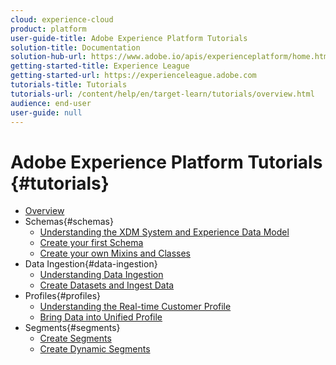 ```yaml
---
cloud: experience-cloud
product: platform
user-guide-title: Adobe Experience Platform Tutorials
solution-title: Documentation
solution-hub-url: https://www.adobe.io/apis/experienceplatform/home.html
getting-started-title: Experience League
getting-started-url: https://experienceleague.adobe.com
tutorials-title: Tutorials
tutorials-url: /content/help/en/target-learn/tutorials/overview.html
audience: end-user
user-guide: null
---
```


# Adobe Experience Platform Tutorials {#tutorials}

+ [Overview](overview.md)
+ Schemas{#schemas}
  + [Understanding the XDM System and Experience Data Model](schemas/understanding-the-xdm-system-and-experience-data-model.md)
  + [Create your first Schema](schemas/create-your-first-schema-with-out-of-the-box-components.md)
  + [Create your own Mixins and Classes](schemas/create-your-own-mixins-and-classes.md)
+ Data Ingestion{#data-ingestion}
  + [Understanding Data Ingestion](datasets/understanding-data-ingestion.md)
  + [Create Datasets and Ingest Data](datasets/create-datasets-and-ingest-data.md)
+ Profiles{#profiles}
  + [Understanding the Real-time Customer Profile](profiles/understanding-the-real-time-customer-profile.md)
  + [Bring Data into Unified Profile](profiles/bring-data-into-the-real-time-customer-profile.md)
+ Segments{#segments}
  + [Create Segments](segments/create-segments.md)
  + [Create Dynamic Segments](segments/create-dynamic-segments.md)
